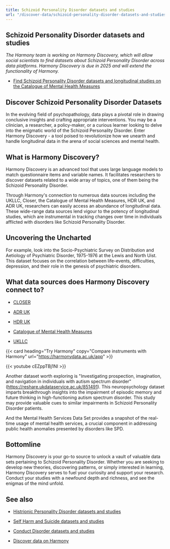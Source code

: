 ```yaml
---
title: Schizoid Personality Disorder datasets and studies
url: "/discover-data/schizoid-personality-disorder-datasets-and-studies"
---
```


## Schizoid Personality Disorder datasets and studies

*The Harmony team is working on Harmony Discovery, which will allow social scientists to find datasets about Schizoid Personality Disorder across data platforms. Harmony Discovery is due in 2025 and will extend the functionality of Harmony.*

* [Find Schizoid Personality Disorder datasets and longitudinal studies on the Catalogue of Mental Health Measures](https://www.cataloguementalhealth.ac.uk/?content=search&query=Topic:schizoid+personality+disorder)

## Discover Schizoid Personality Disorder Datasets

In the evolving field of psychopathology, data plays a pivotal role in drawing conclusive insights and crafting appropriate interventions. You may be a clinician, a researcher, a policy-maker, or a curious learner looking to delve into the enigmatic world of the Schizoid Personality Disorder. Enter Harmony Discovery - a tool poised to revolutionize how we unearth and handle longitudinal data in the arena of social sciences and mental health.

## What is Harmony Discovery?

Harmony Discovery is an advanced tool that uses large language models to match questionnaire items and variable names. It facilitates researchers to discover datasets related to a wide array of topics, one of them being the Schizoid Personality Disorder.

Through Harmony's connection to numerous data sources including the UKLLC, Closer, the Catalogue of Mental Health Measures, HDR UK, and ADR UK, researchers can easily access an abundance of longitudinal data. These wide-range data sources lend vigour to the potency of longitudinal studies, which are instrumental in tracking changes over time in individuals afflicted with disorders like Schizoid Personality Disorder.

## Uncovering the Uncharted

For example, look into the Socio-Psychiatric Survey on Distribution and Aetiology of Psychiatric Disorder, 1975-1976 at the Lewis and North Uist. This dataset focuses on the correlation between life-events, difficulties, depression, and their role in the genesis of psychiatric disorders.

## What data sources does Harmony Discovery connect to?

* [CLOSER](https://closer.ac.uk/)

* [ADR UK](https://www.adruk.org/data-access/data-catalogue/)

* [HDR UK](https://www.healthdatagateway.org/)

* [Catalogue of Mental Health Measures](https://www.cataloguementalhealth.ac.uk/)

* [UKLLC](https://explore.ukllc.ac.uk)

{{< card heading="Try Harmony" copy="Compare instruments with Harmony" url="https://harmonydata.ac.uk/app" >}}

{{< youtube cEZppTBj1NI >}}



Another dataset worth exploring is "Investigating prospection, imagination, and navigation in individuals with autism spectrum disorder" (https://reshare.ukdataservice.ac.uk/851491). This neuropsychology dataset imparts breakthrough insights into the impairment of episodic memory and future thinking in high-functioning autism spectrum disorder. This study may provide valuable cues to similar impairments in Schizoid Personality Disorder patients.

And the Mental Health Services Data Set provides a snapshot of the real-time usage of mental health services, a crucial component in addressing public health anomalies presented by disorders like SPD.

## Bottomline

Harmony Discovery is your go-to source to unlock a vault of valuable data sets pertaining to Schizoid Personality Disorder. Whether you are seeking to develop new theories, discovering patterns, or simply interested in learning, Harmony Discovery serves to fuel your curiosity and support your research. Conduct your studies with a newfound depth and richness, and see the enigmas of the mind unfold.

## See also

* [Histrionic Personality Disorder datasets and studies](/discover-data/histrionic-personality-disorder-datasets-and-studies)

* [Self Harm and Suicide datasets and studies](/discover-data/self-harm-and-suicide-datasets-and-studies)

* [Conduct Disorder datasets and studies](/discover-data/conduct-disorder-datasets-and-studies)

* [Discover data on Harmony](/discover-data/)